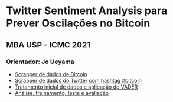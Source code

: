 # Twitter Sentiment Analysis para Prever Oscilações no Bitcoin

## MBA USP - ICMC  2021
### Orientador: Jo Ueyama

* [Scrapper de dados de Bitcoin](cryptocompare.py)
* [Scrapper de dados do Twitter com hashtag #bitcoin](tweets.py)
* [Tratamento inicial de dados e aplicação do VADER](trata_vader.py)
* [Análise, treinamento, teste e avaliação](estudo.ipynb)